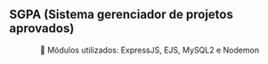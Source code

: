## SGPA (Sistema gerenciador de projetos aprovados)
<p align="center"> 🔗 Módulos utilizados: ExpressJS, EJS, MySQL2 e Nodemon </p>


